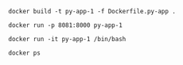 
```
docker build -t py-app-1 -f Dockerfile.py-app .
```

```
docker run -p 8081:8000 py-app-1  
```


```
docker run -it py-app-1 /bin/bash
```

```
docker ps
```